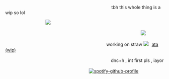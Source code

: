 ⠀⠀⠀⠀ ⠀⠀⠀⠀⠀⠀ ⠀⠀⠀⠀⠀⠀ ⠀⠀⠀⠀⠀⠀ ⠀⠀⠀⠀ ⠀⠀⠀⠀⠀tbh this whole thing is a wip so lol

  ⠀⠀⠀⠀ ⠀⠀⠀⠀⠀ ⠀ 　![](https://file.garden/ZykWd5jJbymhWT_n/Untitled128_20250803050732.png)
                                            
⠀⠀⠀⠀ ⠀⠀⠀⠀⠀⠀ ⠀⠀⠀⠀⠀⠀ ⠀⠀⠀⠀⠀⠀ ⠀⠀⠀⠀ ⠀⠀⠀⠀　⠀⠀⠀⠀⠀　⠀ ⠀![](https://komarev.com/ghpvc/?username=towerworld&style=plastic&color=97A4B8&label=visitors)
                 
　　　　　　　　　　　　  　    　        　　 　 　  　        　　working on straw ![](https://file.garden/ZykWd5jJbymhWT_n/IMG_1848.gif)⠀[ata (wip)](https://scrapper.atabook.org/)
                                                   
　　　　　　　　　　　　　　　　　　　　　　　　dnc+h , int first pls , iayor
                                                                                                                                                    


　　　　　　　　　　　　　　　　　　　[![spotify-github-profile](https://spotify-github-profile.kittinanx.com/api/view?uid=31wcfyhldtaythgl5sgvcjouezne&cover_image=true&theme=novatorem&show_offline=false&background_color=ffac80&interchange=false&bar_color=e17e2d&bar_color_cover=false)](https://github.com/kittinan/spotify-github-profile)
